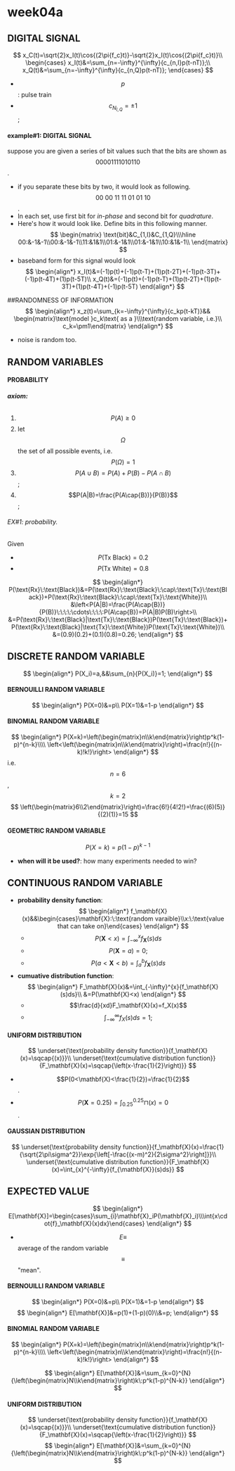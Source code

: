 # week04a

## DIGITAL SIGNAL
$$
    x_C(t)=\sqrt{2}x_I(t)\cos{(2\pi{f_c}t)}-\sqrt{2}x_I(t)\cos{(2\pi{f_c}t)}\\
    \begin{cases}
    x_I(t)&=\sum_{n=-\infty}^{\infty}{c_{n,I}p(t-nT)};\\
    x_Q(t)&=\sum_{n=-\infty}^{\infty}{c_{n,Q}p(t-nT)};
    \end{cases}
$$
- $$p$$: pulse train
- $$c_{N_{I,Q}}=\pm1$$;

#### example#1: DIGITAL SIGNAL
suppose you are given a series of bit values such that the bits are shown as $$00001111010110$$. 
- if you separate these bits by two, it would look as following.
$$00\:00\:11\:11\:01\:01\:10$$. 
- In each set, use first bit for *in-phase* and second bit for *quadrature*.  
- Here's how it would look like. Define bits in this following manner.
$$
    \begin{matrix}
    \text{bit}&C_{1,I}&C_{1,Q}\\\hline
    00:&-1&-1\\00:&-1&-1\\11:&1&1\\01:&-1&1\\01:&-1&1\\10:&1&-1\\
    \end{matrix}
$$
- baseband form for this signal would look 
$$
    \begin{align*}
    x_I(t)&=(-1)p(t)+(-1)p(t-T)+(1)p(t-2T)+(-1)p(t-3T)+(-1)p(t-4T)+(1)p(t-5T)\\
    x_Q(t)&=(-1)p(t)+(-1)p(t-T)+(1)p(t-2T)+(1)p(t-3T)+(1)p(t-4T)+(-1)p(t-5T)
    \end{align*}    
$$


##RANDOMNESS OF INFORMATION
$$
    \begin{align*}
    x_z(t)=\sum_{k=-\infty}^{\infty}{c_kp(t-kT)}&&
    \begin{matrix}\text{model }c_k\text{ as a }\\\text{random variable, i.e.}\\ c_k=\pm1\end{matrix}
    \end{align*}
$$
- noise is random too.

## RANDOM VARIABLES
#### PROBABILITY
###### **axiom:**
1. $$P(A)\geq0$$
2. let $$\Omega$$ the set of all possible events, i.e. $$P(\Omega)=1$$
3. $$P(A\cup{B})=P(A)+P(B)-P(A\cap{B})$$;
4. $$P(A|B)=\frac{P(A\cap{B})}{P(B)}$$;
 
###### EX#1: probability.
Given
- $$P(\text{Tx}\:\text{Black})=0.2$$
- $$P(\text{Tx}\:\text{White})=0.8$$

$$
    \begin{align*}
    P(\text{Rx}\:\text{Black})&=P(\text{Rx}\:\text{Black}\:\cap\:\text{Tx}\:\text{Black})+P(\text{Rx}\:\text{Black}\:\cap\:\text{Tx}\:\text{White})\\
    &\left<P(A|B)=\frac{P(A\cap{B})}{P(B)}\:\:\:\:\cdots\:\:\:\:P(A\cap{B})=P(A|B)P(B)\right>\\
    &=P(\text{Rx}\:\text{Black}|\text{Tx}\:\text{Black})P(\text{Tx}\:\text{Black})+P(\text{Rx}\:\text{Black}|\text{Tx}\:\text{White})P(\text{Tx}\:\text{White})\\
    &=(0.9)(0.2)+(0.1)(0.8)=0.26;
    \end{align*}
$$
## DISCRETE RANDOM VARIABLE
$$
\begin{align*}
P(X_i)=a,&&\sum_{n}{P(X_i)}=1;
\end{align*}
$$

#### BERNOUILLI RANDOM VARIABLE
$$
\begin{align*}
P(X=0)&=p\\
P(X=1)&=1-p
\end{align*}
$$

#### BINOMIAL RANDOM VARIABLE
$$
\begin{align*}
P(X=k)=\left(\begin{matrix}n\\k\end{matrix}\right)p^k(1-p)^{n-k}\\\\
\left<\left(\begin{matrix}n\\k\end{matrix}\right)=\frac{n!}{(n-k)!k!}\right>
\end{align*}
$$
i.e. $$n=6$$, $$k=2$$
$$
\left(\begin{matrix}6\\2\end{matrix}\right)=\frac{6!}{4!2!}=\frac{(6)(5)}{(2)(1)}=15
$$

#### GEOMETRIC RANDOM VARIABLE
$$
    P(X=k)=p(1-p)^{k-1}
$$
- **when will it be used?**: how many experiments needed to win?

## CONTINUOUS RANDOM VARIABLE
- **probability density function**:
$$
    \begin{align*}
    f_\mathbf{X}(x)&&\begin{cases}\mathbf{X}:\:\text{random varaible}\\x:\:\text{value that can take on}\end{cases}
    \end{align*}
$$
    - $$P(\mathbf{X}<x)=\int_{-\infty}^{x}{f_\mathbf{X}(s)ds}$$
    - $$P(\mathbf{X}=a)=0;$$
    - $$P(a<\mathbf{X}<b)=\int_{a}^{b}{f_\mathbf{X}(s)ds}$$
- **cumuative distribution function**:
$$
\begin{align*}    
F_\mathbf{X}(x)&=\int_{-\infty}^{x}{f_\mathbf{X}(s)ds}\\
&=P(\mathbf{X}<x)
\end{align*}
$$
    - $$\frac{d}{xd}F_\mathbf{X}(x)=f_X(x)$$
    - $$\int_{-\infty}^{\infty}{f_X(s)ds}=1;$$

#### UNIFORM DISTRIBUTION
$$
    \underset{\text{probability density function}}{f_\mathbf{X}(x)=\sqcap{(x)}}\\
    \underset{\text{cumulative distribution  function}}{F_\mathbf{X}(x)=\sqcap{\left(x-\frac{1}{2}\right)}}
$$
 - $$P(0<\mathbf{X}<\frac{1}{2})=\frac{1}{2}$$.
 - $$P(\mathbf{X}=0.25)=\int_{0.25}^{0.25}{\sqcap{(x)}}=0$$.

#### GAUSSIAN DISTRIBUTION
$$
    \underset{\text{probability density function}}{f_\mathbf{X}(x)=\frac{1}{\sqrt{2\pi\sigma^2}}\exp{\left[-\frac{(x-m)^2}{2\sigma^2}\right]}}\\
    \underset{\text{cumulative distribution  function}}{F_\mathbf{X}(x)=\int_{x}^{-\infty}{f_{\mathbf{X}}(s)ds}}
$$

## EXPECTED VALUE
$$
    \begin{align*}
    E[\mathbf{X}]=\begin{cases}\sum_{i}\mathbf{X}_iP(\mathbf{X}_i)\\\int{x\cdot{f}_\mathbf{X}(x)dx}\end{cases}
    \end{align*}
$$
- $$E\equiv$$ average of the random variable $$\equiv$$ "mean".

#### BERNOUILLI RANDOM VARIABLE
$$
\begin{align*}
P(X=0)&=p\\
P(X=1)&=1-p
\end{align*}
$$
$$
\begin{align*}
E[\mathbf{X}]&=p(1)+(1-p)(0)\\&=p;
\end{align*}
$$

#### BINOMIAL RANDOM VARIABLE
$$
\begin{align*}
P(X=k)=\left(\begin{matrix}n\\k\end{matrix}\right)p^k(1-p)^{n-k}\\\\
\left<\left(\begin{matrix}n\\k\end{matrix}\right)=\frac{n!}{(n-k)!k!}\right>
\end{align*}
$$

$$
\begin{align*}
E[\mathbf{X}]&=\sum_{k=0}^{N}{\left(\begin{matrix}N\\k\end{matrix}\right)k\:p^k(1-p)^{N-k}}
\end{align*}
$$

#### UNIFORM DISTRIBUTION
$$
    \underset{\text{probability density function}}{f_\mathbf{X}(x)=\sqcap{(x)}}\\
    \underset{\text{cumulative distribution  function}}{F_\mathbf{X}(x)=\sqcap{\left(x-\frac{1}{2}\right)}}
$$
$$
\begin{align*}
E[\mathbf{X}]&=\sum_{k=0}^{N}{\left(\begin{matrix}N\\k\end{matrix}\right)k\:p^k(1-p)^{N-k}}
\end{align*}
$$